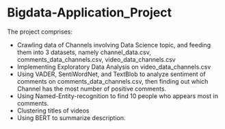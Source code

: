 # Bigdata-Application_Project
The project comprises:
- Crawling data of Channels involving Data Science topic, and feeding them into 3 datasets, namely channel_data.csv, comments_data_channels.csv, video_data_channels.csv 
- Implementing Exploratory Data Analysis on video_data_channels.csv 
- Using VADER, SentiWordNet, and TextBlob to analyze sentiment of comments on comments_data_channels.csv, then finding out which Channel has the most number of positive comments.  
- Using Named-Entity-recognition to find 10 people who appears most in comments.
- Clustering titles of videos
- Using BERT to summarize description.
